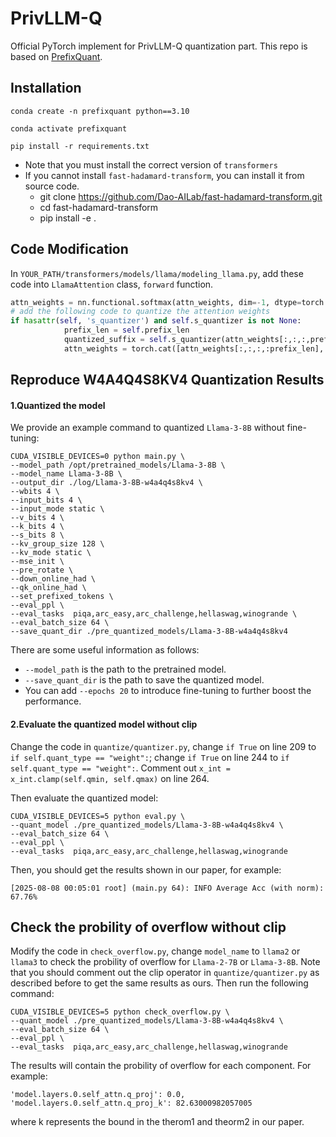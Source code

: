 # PrivLLM-Q
Official PyTorch implement for PrivLLM-Q quantization part. This repo is based on [PrefixQuant](https://github.com/MengzhaoChen/PrefixQuant).


## Installation
```
conda create -n prefixquant python==3.10

conda activate prefixquant

pip install -r requirements.txt
```
- Note that you must install the correct version of `transformers`
- If you cannot install `fast-hadamard-transform`, you can install it from source code.
  - git clone https://github.com/Dao-AILab/fast-hadamard-transform.git
  - cd fast-hadamard-transform
  - pip install -e .
## Code Modification
In `YOUR_PATH/transformers/models/llama/modeling_llama.py`, add these code into `LlamaAttention` class, `forward` function.
``` python
attn_weights = nn.functional.softmax(attn_weights, dim=-1, dtype=torch.float32).to(query_states.dtype)
# add the following code to quantize the attention weights
if hasattr(self, 's_quantizer') and self.s_quantizer is not None:
            prefix_len = self.prefix_len
            quantized_suffix = self.s_quantizer(attn_weights[:,:,:,prefix_len:])
            attn_weights = torch.cat([attn_weights[:,:,:,:prefix_len], quantized_suffix], dim=-1)
```

## Reproduce W4A4Q4S8KV4 Quantization Results
#### 1.Quantized the model
We provide an example command to quantized `Llama-3-8B` without fine-tuning:
```
CUDA_VISIBLE_DEVICES=0 python main.py \
--model_path /opt/pretrained_models/Llama-3-8B \
--model_name Llama-3-8B \
--output_dir ./log/Llama-3-8B-w4a4q4s8kv4 \
--wbits 4 \
--input_bits 4 \
--input_mode static \
--v_bits 4 \
--k_bits 4 \
--s_bits 8 \
--kv_group_size 128 \
--kv_mode static \
--mse_init \
--pre_rotate \
--down_online_had \
--qk_online_had \
--set_prefixed_tokens \
--eval_ppl \
--eval_tasks  piqa,arc_easy,arc_challenge,hellaswag,winogrande \
--eval_batch_size 64 \
--save_quant_dir ./pre_quantized_models/Llama-3-8B-w4a4q4s8kv4
```
There are some useful information as follows:
- `--model_path` is the path to the pretrained model.
- `--save_quant_dir` is the path to save the quantized model.
- You can add `--epochs 20` to introduce fine-tuning to further boost the performance.
#### 2.Evaluate the quantized model without clip
Change the code in `quantize/quantizer.py`, change `if True` on line 209 to `if self.quant_type == "weight":`; change `if True` on line 244 to `if self.quant_type == "weight":`. Comment out `x_int = x_int.clamp(self.qmin, self.qmax)` on line 264.

Then evaluate the quantized model:
```
CUDA_VISIBLE_DEVICES=5 python eval.py \
--quant_model ./pre_quantized_models/Llama-3-8B-w4a4q4s8kv4 \
--eval_batch_size 64 \
--eval_ppl \
--eval_tasks  piqa,arc_easy,arc_challenge,hellaswag,winogrande
```
Then, you should get the results shown in our paper, for example:
```
[2025-08-08 00:05:01 root] (main.py 64): INFO Average Acc (with norm): 67.76%
```
## Check the probility of overflow without clip
Modify the code in `check_overflow.py`, change `model_name` to `llama2` or `llama3` to check the probility of overflow for `Llama-2-7B` or `Llama-3-8B`. Note that you should comment out the clip operator in `quantize/quantizer.py` as described before to get the same results as ours. Then run the following command:

```
CUDA_VISIBLE_DEVICES=5 python check_overflow.py \
--quant_model ./pre_quantized_models/Llama-3-8B-w4a4q4s8kv4 \
--eval_batch_size 64 \
--eval_ppl \
--eval_tasks  piqa,arc_easy,arc_challenge,hellaswag,winogrande

```
The results will contain the probility of overflow for each component. For example:
```
'model.layers.0.self_attn.q_proj': 0.0, 'model.layers.0.self_attn.q_proj_k': 82.63000982057005
```
where k represents the bound in the therom1 and theorm2 in our paper.